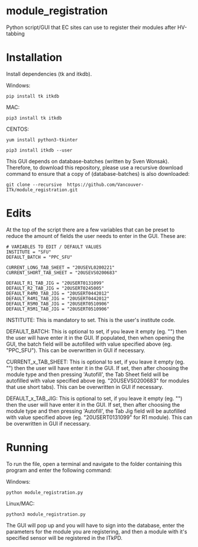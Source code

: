 # module_registration
Python script/GUI that EC sites can use to register their modules after HV-tabbing


# Installation

Install dependencies (tk and itkdb). 

Windows:

```
pip install tk itkdb
```

MAC:

```
pip3 install tk itkdb
```

CENTOS: 

```
yum install python3-tkinter

pip3 install itkdb --user
```



This GUI depends on database-batches (written by Sven Wonsak). Therefore, to download this repository, please use a recursive download command to ensure that a copy of (database-batches) is also downloaded:

```
git clone --recursive  https://github.com/Vancouver-ITk/module_registration.git
```



# Edits

At the top of the script there are a few variables that can be preset to reduce the amount of fields the user needs to enter in the GUI. These are:

```
# VARIABLES TO EDIT / DEFAULT VALUES
INSTITUTE = "SFU"
DEFAULT_BATCH = "PPC_SFU"

CURRENT_LONG_TAB_SHEET = "20USEVL0200221"
CURRENT_SHORT_TAB_SHEET = "20USEVS0200683"

DEFAULT_R1_TAB_JIG = "20USERT0131099"
DEFAULT_R2_TAB_JIG = "20USERT0245005"
DEFAULT_R4M0_TAB_JIG = "20USERT0442012"
DEFAULT_R4M1_TAB_JIG = "20USERT0442012"
DEFAULT_R5M0_TAB_JIG = "20USERT0510906"
DEFAULT_R5M1_TAB_JIG = "20USERT0510906"
```

INSTITUTE: This is mandatory to set. This is the user's institute code.

DEFAULT_BATCH: This is optional to set, if you leave it empty (eg. "") then the user will have enter it in the GUI. If populated, then when opening the GUI, the batch field will be autofilled with value specified above (eg. "PPC_SFU"). This can be overwritten in GUI if necessary.

CURRENT_x_TAB_SHEET: This is optional to set, if you leave it empty (eg. "") then the user will have enter it in the GUI. If set, then after choosing the module type and then pressing 'Autofill', the Tab Sheet field will be autofilled with value specified above (eg. "20USEVS0200683" for modules that use short tabs). This can be overwritten in GUI if necessary.

DEFAULT_x_TAB_JIG: This is optional to set, if you leave it empty (eg. "") then the user will have enter it in the GUI. If set, then after choosing the module type and then pressing 'Autofill', the Tab Jig field will be autofilled with value specified above (eg. "20USERT0131099" for R1 module). This can be overwritten in GUI if necessary.


# Running

To run the file, open a terminal and navigate to the folder containing this program and enter the following command:

Windows:

```
python module_registration.py
```

Linux/MAC:

```
python3 module_registration.py
```

The GUI will pop up and you will have to sign into the database, enter the parameters for the module you are registering, and then a module with it's specified sensor will be registered in the ITkPD. 

